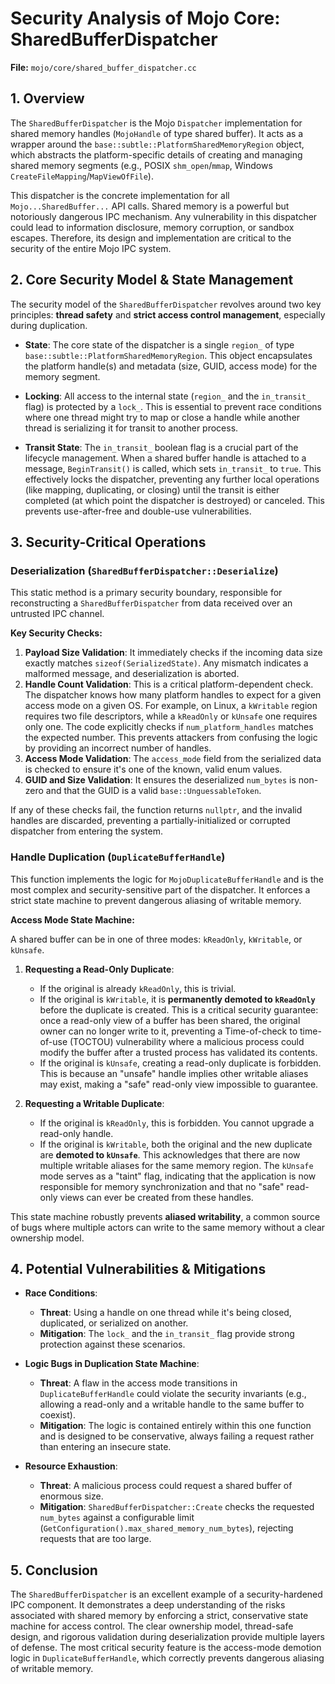 # Security Analysis of Mojo Core: SharedBufferDispatcher

**File:** `mojo/core/shared_buffer_dispatcher.cc`

## 1. Overview

The `SharedBufferDispatcher` is the Mojo `Dispatcher` implementation for shared memory handles (`MojoHandle` of type shared buffer). It acts as a wrapper around the `base::subtle::PlatformSharedMemoryRegion` object, which abstracts the platform-specific details of creating and managing shared memory segments (e.g., POSIX `shm_open`/`mmap`, Windows `CreateFileMapping`/`MapViewOfFile`).

This dispatcher is the concrete implementation for all `Mojo...SharedBuffer...` API calls. Shared memory is a powerful but notoriously dangerous IPC mechanism. Any vulnerability in this dispatcher could lead to information disclosure, memory corruption, or sandbox escapes. Therefore, its design and implementation are critical to the security of the entire Mojo IPC system.

## 2. Core Security Model & State Management

The security model of the `SharedBufferDispatcher` revolves around two key principles: **thread safety** and **strict access control management**, especially during duplication.

*   **State**: The core state of the dispatcher is a single `region_` of type `base::subtle::PlatformSharedMemoryRegion`. This object encapsulates the platform handle(s) and metadata (size, GUID, access mode) for the memory segment.

*   **Locking**: All access to the internal state (`region_` and the `in_transit_` flag) is protected by a `lock_`. This is essential to prevent race conditions where one thread might try to map or close a handle while another thread is serializing it for transit to another process.

*   **Transit State**: The `in_transit_` boolean flag is a crucial part of the lifecycle management. When a shared buffer handle is attached to a message, `BeginTransit()` is called, which sets `in_transit_` to `true`. This effectively locks the dispatcher, preventing any further local operations (like mapping, duplicating, or closing) until the transit is either completed (at which point the dispatcher is destroyed) or canceled. This prevents use-after-free and double-use vulnerabilities.

## 3. Security-Critical Operations

### Deserialization (`SharedBufferDispatcher::Deserialize`)

This static method is a primary security boundary, responsible for reconstructing a `SharedBufferDispatcher` from data received over an untrusted IPC channel.

**Key Security Checks:**

1.  **Payload Size Validation**: It immediately checks if the incoming data size exactly matches `sizeof(SerializedState)`. Any mismatch indicates a malformed message, and deserialization is aborted.
2.  **Handle Count Validation**: This is a critical platform-dependent check. The dispatcher knows how many platform handles to expect for a given access mode on a given OS. For example, on Linux, a `kWritable` region requires two file descriptors, while a `kReadOnly` or `kUnsafe` one requires only one. The code explicitly checks if `num_platform_handles` matches the expected number. This prevents attackers from confusing the logic by providing an incorrect number of handles.
3.  **Access Mode Validation**: The `access_mode` field from the serialized data is checked to ensure it's one of the known, valid enum values.
4.  **GUID and Size Validation**: It ensures the deserialized `num_bytes` is non-zero and that the GUID is a valid `base::UnguessableToken`.

If any of these checks fail, the function returns `nullptr`, and the invalid handles are discarded, preventing a partially-initialized or corrupted dispatcher from entering the system.

### Handle Duplication (`DuplicateBufferHandle`)

This function implements the logic for `MojoDuplicateBufferHandle` and is the most complex and security-sensitive part of the dispatcher. It enforces a strict state machine to prevent dangerous aliasing of writable memory.

**Access Mode State Machine:**

A shared buffer can be in one of three modes: `kReadOnly`, `kWritable`, or `kUnsafe`.

1.  **Requesting a Read-Only Duplicate**:
    *   If the original is already `kReadOnly`, this is trivial.
    *   If the original is `kWritable`, it is **permanently demoted to `kReadOnly`** before the duplicate is created. This is a critical security guarantee: once a read-only view of a buffer has been shared, the original owner can no longer write to it, preventing a Time-of-check to time-of-use (TOCTOU) vulnerability where a malicious process could modify the buffer after a trusted process has validated its contents.
    *   If the original is `kUnsafe`, creating a read-only duplicate is forbidden. This is because an "unsafe" handle implies other writable aliases may exist, making a "safe" read-only view impossible to guarantee.

2.  **Requesting a Writable Duplicate**:
    *   If the original is `kReadOnly`, this is forbidden. You cannot upgrade a read-only handle.
    *   If the original is `kWritable`, both the original and the new duplicate are **demoted to `kUnsafe`**. This acknowledges that there are now multiple writable aliases for the same memory region. The `kUnsafe` mode serves as a "taint" flag, indicating that the application is now responsible for memory synchronization and that no "safe" read-only views can ever be created from these handles.

This state machine robustly prevents **aliased writability**, a common source of bugs where multiple actors can write to the same memory without a clear ownership model.

## 4. Potential Vulnerabilities & Mitigations

*   **Race Conditions**:
    *   **Threat**: Using a handle on one thread while it's being closed, duplicated, or serialized on another.
    *   **Mitigation**: The `lock_` and the `in_transit_` flag provide strong protection against these scenarios.

*   **Logic Bugs in Duplication State Machine**:
    *   **Threat**: A flaw in the access mode transitions in `DuplicateBufferHandle` could violate the security invariants (e.g., allowing a read-only and a writable handle to the same buffer to coexist).
    *   **Mitigation**: The logic is contained entirely within this one function and is designed to be conservative, always failing a request rather than entering an insecure state.

*   **Resource Exhaustion**:
    *   **Threat**: A malicious process could request a shared buffer of enormous size.
    *   **Mitigation**: `SharedBufferDispatcher::Create` checks the requested `num_bytes` against a configurable limit (`GetConfiguration().max_shared_memory_num_bytes`), rejecting requests that are too large.

## 5. Conclusion

The `SharedBufferDispatcher` is an excellent example of a security-hardened IPC component. It demonstrates a deep understanding of the risks associated with shared memory by enforcing a strict, conservative state machine for access control. The clear ownership model, thread-safe design, and rigorous validation during deserialization provide multiple layers of defense. The most critical security feature is the access-mode demotion logic in `DuplicateBufferHandle`, which correctly prevents dangerous aliasing of writable memory.